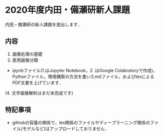 # 2020年度内田・備瀬研新人課題

内田・備瀬研の新人課題を提出します．

## 内容
1. 画像処理の基礎  
2. 医用画像分類

* ipynbファイル(1.はJupyter Notebook，2. はGoogle Colabratoryで作成)，Pythonファイル，環境構築の方法を書いたmdファイル，およびtexによるPDF文書を上げています．

(4. 文字画像解析はまだ未完成です)


## 特記事項

* githubの容量の関係で，tex関係のファイルやディープラーニング関係のファイル(モデルなど)はアップロードしておりません．